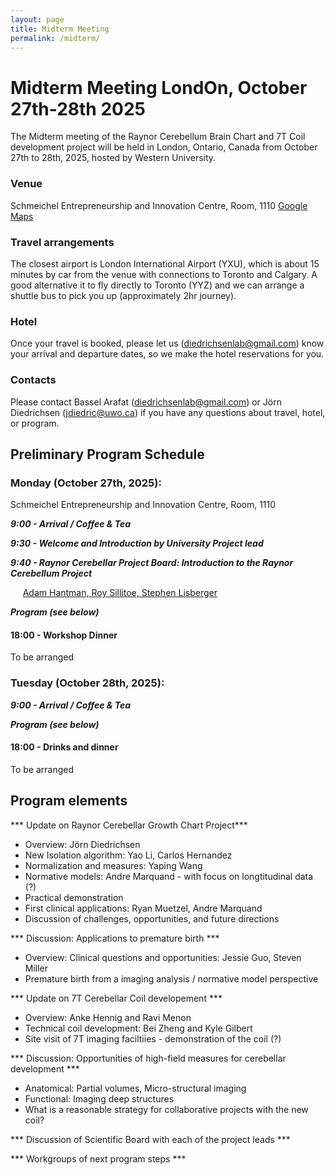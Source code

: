 ```yaml
---
layout: page
title: Midterm Meeting
permalink: /midterm/
---
```


# Midterm Meeting LondOn, October 27th-28th 2025

The Midterm meeting of the Raynor Cerebellum Brain Chart and 7T Coil development project will be held in London, Ontario, Canada from October 27th to 28th, 2025, hosted by Western University.

### Venue
Schmeichel Entrepreneurship and Innovation Centre, Room, 1110 [Google Maps](https://www.google.com/maps/place/Ronald+D.+Schmeichel+Building+for+Entrepreneurship+and+Innovation/@43.007355,-81.2799882,16z/data=!4m6!3m5!1s0x882eefbcb4e0ae1d:0xe737f47c98e72df9!8m2!3d43.0073324!4d-81.2766097!16s%2Fg%2F11kbywxhs3!5m1!1e4?hl=en-US&entry=ttu&g_ep=EgoyMDI1MDcxNi4wIKXMDSoASAFQAw%3D%3D)

### Travel arrangements
The closest airport is London International Airport (YXU), which is about 15 minutes by car from the venue with connections to Toronto and Calgary. A good alternative it to fly directly to Toronto (YYZ) and we can arrange a shuttle bus to pick you up (approximately 2hr journey).

### Hotel
Once your travel is booked, please let us (diedrichsenlab@gmail.com) know your arrival and departure dates, so we make the hotel reservations for you.

### Contacts
Please contact Bassel Arafat (diedrichsenlab@gmail.com) or Jörn Diedrichsen (jdiedric@uwo.ca) if you have any questions about travel, hotel, or program.

##  Preliminary Program Schedule
### Monday (October 27th, 2025):
Schmeichel Entrepreneurship and Innovation Centre, Room, 1110

***9:00 - Arrival / Coffee & Tea***

***9:30 - Welcome and Introduction by University Project lead***

***9:40 - Raynor Cerebellar Project Board: Introduction to the Raynor Cerebellum Project***

&nbsp;&nbsp;&nbsp;&nbsp; [Adam Hantman, Roy Sillitoe, Stephen Lisberger](https://raynorcerebellumproject.org/our-team-2/)


***Program (see below)***

#### 18:00 - Workshop Dinner
To be arranged


### Tuesday (October 28th, 2025):
***9:00 - Arrival / Coffee & Tea***

***Program (see below)***

#### 18:00 - Drinks and dinner
To be arranged

## Program elements

*** Update on Raynor Cerebellar Growth Chart Project***

* Overview: Jörn Diedrichsen
* New Isolation algorithm: Yao Li, Carlos Hernandez
* Normalization and measures: Yaping Wang
* Normative models: Andre Marquand - with focus on longtitudinal data (?)
* Practical demonstration
* First clinical applications: Ryan Muetzel, Andre Marquand
* Discussion of challenges, opportunities, and future directions

*** Discussion: Applications to premature birth ***

* Overview: Clinical questions and opportunities: Jessie Guo, Steven Miller
* Premature birth from a imaging analysis / normative model perspective

*** Update on 7T Cerebellar Coil developement ***

* Overview: Anke Hennig and Ravi Menon
* Technical coil development: Bei Zheng and Kyle Gilbert
* Site visit of 7T imaging faciltiies - demonstration of the coil (?)

*** Discussion: Opportunities of high-field measures for cerebellar development ***

* Anatomical: Partial volumes, Micro-structural imaging
* Functional: Imaging deep structures
* What is a reasonable strategy for collaborative projects with the new coil?

*** Discussion of Scientific Board with each of the project leads ***

*** Workgroups of next program steps ***
